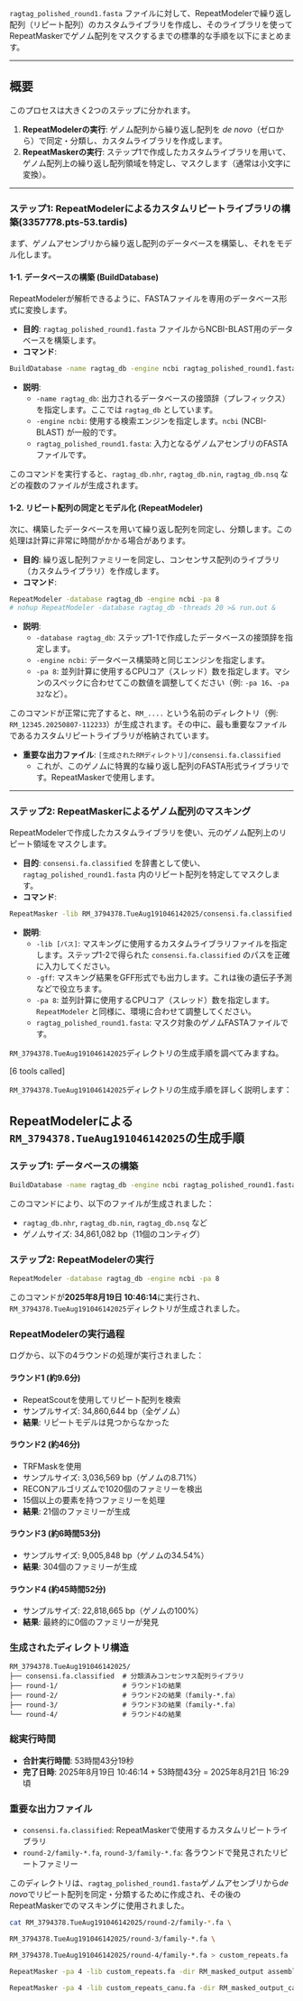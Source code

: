 `ragtag_polished_round1.fasta` ファイルに対して、RepeatModelerで繰り返し配列（リピート配列）のカスタムライブラリを作成し、そのライブラリを使ってRepeatMaskerでゲノム配列をマスクするまでの標準的な手順を以下にまとめます。

-----

## 概要

このプロセスは大きく2つのステップに分かれます。

1.  **RepeatModelerの実行**: ゲノム配列から繰り返し配列を *de novo*（ゼロから）で同定・分類し、カスタムライブラリを作成します。
2.  **RepeatMaskerの実行**: ステップ1で作成したカスタムライブラリを用いて、ゲノム配列上の繰り返し配列領域を特定し、マスクします（通常は小文字に変換）。

-----

### ステップ1: RepeatModelerによるカスタムリピートライブラリの構築(3357778.pts-53.tardis)

まず、ゲノムアセンブリから繰り返し配列のデータベースを構築し、それをモデル化します。

#### 1-1. データベースの構築 (BuildDatabase)

RepeatModelerが解析できるように、FASTAファイルを専用のデータベース形式に変換します。

  * **目的**: `ragtag_polished_round1.fasta` ファイルからNCBI-BLAST用のデータベースを構築します。
  * **コマンド**:

```bash
BuildDatabase -name ragtag_db -engine ncbi ragtag_polished_round1.fasta
```

  * **説明**:
      * `-name ragtag_db`: 出力されるデータベースの接頭辞（プレフィックス）を指定します。ここでは `ragtag_db` としています。
      * `-engine ncbi`: 使用する検索エンジンを指定します。`ncbi` (NCBI-BLAST) が一般的です。
      * `ragtag_polished_round1.fasta`: 入力となるゲノムアセンブリのFASTAファイルです。

このコマンドを実行すると、`ragtag_db.nhr`, `ragtag_db.nin`, `ragtag_db.nsq` などの複数のファイルが生成されます。

#### 1-2. リピート配列の同定とモデル化 (RepeatModeler)

次に、構築したデータベースを用いて繰り返し配列を同定し、分類します。この処理は計算に非常に時間がかかる場合があります。

  * **目的**: 繰り返し配列ファミリーを同定し、コンセンサス配列のライブラリ（カスタムライブラリ）を作成します。
  * **コマンド**:

```bash
RepeatModeler -database ragtag_db -engine ncbi -pa 8
# nohup RepeatModeler -database ragtag_db -threads 20 >& run.out &
```

  * **説明**:
      * `-database ragtag_db`: ステップ1-1で作成したデータベースの接頭辞を指定します。
      * `-engine ncbi`: データベース構築時と同じエンジンを指定します。
      * `-pa 8`: 並列計算に使用するCPUコア（スレッド）数を指定します。マシンのスペックに合わせてこの数値を調整してください（例: `-pa 16`、`-pa 32`など）。

このコマンドが正常に完了すると、`RM_....` という名前のディレクトリ（例: `RM_12345.20250807-112233`）が生成されます。その中に、最も重要なファイルであるカスタムリピートライブラリが格納されています。

  * **重要な出力ファイル**: `[生成されたRMディレクトリ]/consensi.fa.classified`
      * これが、このゲノムに特異的な繰り返し配列のFASTA形式ライブラリです。RepeatMaskerで使用します。

-----

### ステップ2: RepeatMaskerによるゲノム配列のマスキング

RepeatModelerで作成したカスタムライブラリを使い、元のゲノム配列上のリピート領域をマスクします。

  * **目的**: `consensi.fa.classified` を辞書として使い、`ragtag_polished_round1.fasta` 内のリピート配列を特定してマスクします。
  * **コマンド**:

<!-- end list -->

```bash
RepeatMasker -lib RM_3794378.TueAug191046142025/consensi.fa.classified -gff -pa 8 ragtag_polished_round1.fasta
```

  * **説明**:
      * `-lib [パス]`: マスキングに使用するカスタムライブラリファイルを指定します。ステップ1-2で得られた `consensi.fa.classified` のパスを正確に入力してください。
      * `-gff`: マスキング結果をGFF形式でも出力します。これは後の遺伝子予測などで役立ちます。
      * `-pa 8`: 並列計算に使用するCPUコア（スレッド）数を指定します。`RepeatModeler` と同様に、環境に合わせて調整してください。
      * `ragtag_polished_round1.fasta`: マスク対象のゲノムFASTAファイルです。
















`RM_3794378.TueAug191046142025`ディレクトリの生成手順を調べてみますね。


[6 tools called]

`RM_3794378.TueAug191046142025`ディレクトリの生成手順を詳しく説明します：

## RepeatModelerによる`RM_3794378.TueAug191046142025`の生成手順

### **ステップ1: データベースの構築**
```bash
BuildDatabase -name ragtag_db -engine ncbi ragtag_polished_round1.fasta
```

このコマンドにより、以下のファイルが生成されました：
- `ragtag_db.nhr`, `ragtag_db.nin`, `ragtag_db.nsq` など
- ゲノムサイズ: 34,861,082 bp（11個のコンティグ）

### **ステップ2: RepeatModelerの実行**
```bash
RepeatModeler -database ragtag_db -engine ncbi -pa 8
```

このコマンドが**2025年8月19日 10:46:14**に実行され、`RM_3794378.TueAug191046142025`ディレクトリが生成されました。

### **RepeatModelerの実行過程**

ログから、以下の4ラウンドの処理が実行されました：

#### **ラウンド1** (約9.6分)
- RepeatScoutを使用してリピート配列を検索
- サンプルサイズ: 34,860,644 bp（全ゲノム）
- **結果**: リピートモデルは見つからなかった

#### **ラウンド2** (約46分)
- TRFMaskを使用
- サンプルサイズ: 3,036,569 bp（ゲノムの8.71%）
- RECONアルゴリズムで1020個のファミリーを検出
- 15個以上の要素を持つファミリーを処理
- **結果**: 21個のファミリーが生成

#### **ラウンド3** (約6時間53分)
- サンプルサイズ: 9,005,848 bp（ゲノムの34.54%）
- **結果**: 304個のファミリーが生成

#### **ラウンド4** (約45時間52分)
- サンプルサイズ: 22,818,665 bp（ゲノムの100%）
- **結果**: 最終的に0個のファミリーが発見

### **生成されたディレクトリ構造**
```
RM_3794378.TueAug191046142025/
├── consensi.fa.classified  # 分類済みコンセンサス配列ライブラリ
├── round-1/                # ラウンド1の結果
├── round-2/                # ラウンド2の結果（family-*.fa）
├── round-3/                # ラウンド3の結果（family-*.fa）
└── round-4/                # ラウンド4の結果
```

### **総実行時間**
- **合計実行時間**: 53時間43分19秒
- **完了日時**: 2025年8月19日 10:46:14 + 53時間43分 = 2025年8月21日 16:29頃

### **重要な出力ファイル**
- `consensi.fa.classified`: RepeatMaskerで使用するカスタムリピートライブラリ
- `round-2/family-*.fa`, `round-3/family-*.fa`: 各ラウンドで発見されたリピートファミリー

このディレクトリは、`ragtag_polished_round1.fasta`ゲノムアセンブリから*de novo*でリピート配列を同定・分類するために作成され、その後のRepeatMaskerでのマスキングに使用されました。

```bash
cat RM_3794378.TueAug191046142025/round-2/family-*.fa \

RM_3794378.TueAug191046142025/round-3/family-*.fa \

RM_3794378.TueAug191046142025/round-4/family-*.fa > custom_repeats.fa
```

```bash
RepeatMasker -pa 4 -lib custom_repeats.fa -dir RM_masked_output assembly2/assembly-results/ragtag_flye_scaffold/ragtag_polished_round1.fasta
```


```bash
RepeatMasker -pa 4 -lib custom_repeats_canu.fa -dir RM_masked_output_canu assembly2/assembly-results/ragtag_canu_scaffold/canu_polished_round1.fasta
```

